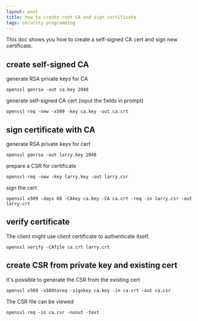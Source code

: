 ```yaml
---
layout: post
title: how to create root CA and sign certificate
tags: security programming
---
```


This doc shows you how to create a self-signed CA cert and sign new
certificate.

## create self-signed CA

generate RSA private keys for CA

    openssl genrsa -out ca.key 2048

generate self-signed CA cert (input the fields in prompt)

    openssl req -new -x509 -key ca.key -out ca.crt 

## sign certificate with CA

generate RSA private keys for cert

    openssl genrsa -out larry.key 2048

prepare a CSR for certificate

    openssl req -new -key larry.key -out larry.csr

sign the cert

    openssl x509 -days 60 -CAkey ca.key -CA ca.crt -req -in larry.csr -out larry.crt

## verify certificate

The client might use client certificate to authenticate itself.

    openssl verify -CAfile ca.crt larry.crt

## create CSR from private key and existing cert

It\'s possible to generate the CSR from the existing cert

    openssl x509 -x509toreq -signkey ca.key -in ca.crt -out ca.csr

The CSR file can be viewed

    openssl req -in ca.csr -noout -text

